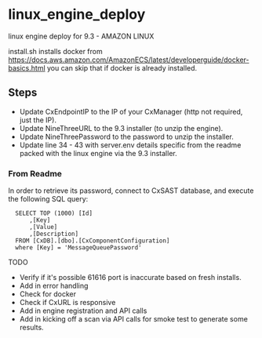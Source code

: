 # linux_engine_deploy
linux engine deploy for 9.3 - AMAZON LINUX

install.sh installs docker from https://docs.aws.amazon.com/AmazonECS/latest/developerguide/docker-basics.html you can skip that if docker is already installed.

## Steps
- Update CxEndpointIP to the IP of your CxManager (http not required, just the IP).
- Update NineThreeURL to the 9.3 installer (to unzip the engine).
- Update NineThreePassword to the password to unzip the installer.
- Update line 34 - 43 with server.env details specific from the readme packed with the linux engine via the 9.3 installer.

### From Readme
In order to retrieve its password, connect to CxSAST database, and execute the following SQL query:
```
  SELECT TOP (1000) [Id]
      ,[Key]
      ,[Value]
      ,[Description]
  FROM [CxDB].[dbo].[CxComponentConfiguration]
  where [Key] = 'MessageQueuePassword'
```

TODO
- Verify if it's possible 61616 port is inaccurate based on fresh installs.
- Add in error handling
- Check for docker
- Check if CxURL is responsive
- Add in engine registration and API calls 
- Add in kicking off a scan via API calls for smoke test to generate some results.
